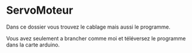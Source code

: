 # ServoMoteur
Dans ce dossier vous trouvez le cablage mais aussi le programme.

Vous avez seulement a brancher comme moi et téléversez le programme dans la carte arduino.
